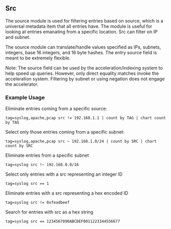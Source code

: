 ## Src

The source module is used for filtering entries based on source, which is a universal metadata item that all entries have.  The module is useful for looking at entries emanating from a specific location.  Src can filter on IP and subnet.

The source module can translate/handle values specified as IPs, subnets, integers, base 16 integers, and 16 byte hashes.  The entry source field is meant to be extremely flexible.

Note: The source field can be used by the acceleration/indexing system to help speed up queries.  However, only direct equality matches invoke the acceleration system.  Filtering by subnet or using negation does not engage the accelerator.

### Example Usage

Eliminate entries coming from a specific source:

```
tag=syslog,apache,pcap src != 192.168.1.1 | count by TAG | chart count by TAG
```

Select only those entries coming from a specific subnet:

```
tag=syslog,apache,pcap src ~ 192.168.1.0/24 | count by SRC | chart count by SRC
```

Eliminate entries from a specific subnet

```
tag=syslog src !~ 192.168.0.0/16
```

Select only entries with a src representing an integer ID

```
tag=syslog src == 1
```

Eliminate entries with a src representing a hex encoded ID

```
tag=syslog src != 0xfeadbeef
```

Search for entries with src as a hex string

```
tag=syslog src == 1234567890ABCDEF0011223344556677
```
